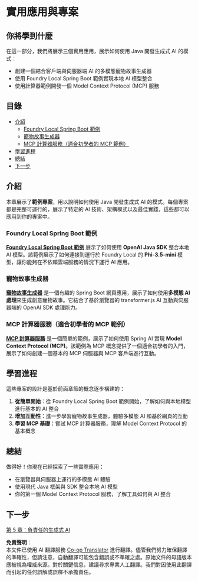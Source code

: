 <!--
CO_OP_TRANSLATOR_METADATA:
{
  "original_hash": "14c0a61ecc1cd2012a9c129236dfdf71",
  "translation_date": "2025-07-29T14:38:24+00:00",
  "source_file": "04-PracticalSamples/README.md",
  "language_code": "mo"
}
-->
# 實用應用與專案

## 你將學到什麼
在這一部分，我們將展示三個實用應用，展示如何使用 Java 開發生成式 AI 的模式：
- 創建一個結合客戶端與伺服器端 AI 的多模態寵物故事生成器
- 使用 Foundry Local Spring Boot 範例實現本地 AI 模型整合
- 使用計算器範例開發一個 Model Context Protocol (MCP) 服務

## 目錄

- [介紹](../../../04-PracticalSamples)
  - [Foundry Local Spring Boot 範例](../../../04-PracticalSamples)
  - [寵物故事生成器](../../../04-PracticalSamples)
  - [MCP 計算器服務（適合初學者的 MCP 範例）](../../../04-PracticalSamples)
- [學習進程](../../../04-PracticalSamples)
- [總結](../../../04-PracticalSamples)
- [下一步](../../../04-PracticalSamples)

## 介紹

本章展示了**範例專案**，用以說明如何使用 Java 開發生成式 AI 的模式。每個專案都是完整可運行的，展示了特定的 AI 技術、架構模式以及最佳實踐，這些都可以應用到你的專案中。

### Foundry Local Spring Boot 範例

**[Foundry Local Spring Boot 範例](foundrylocal/README.md)** 展示了如何使用 **OpenAI Java SDK** 整合本地 AI 模型。該範例展示了如何連接到運行於 Foundry Local 的 **Phi-3.5-mini** 模型，讓你能夠在不依賴雲端服務的情況下運行 AI 應用。

### 寵物故事生成器

**[寵物故事生成器](petstory/README.md)** 是一個有趣的 Spring Boot 網頁應用，展示了如何使用**多模態 AI 處理**來生成創意寵物故事。它結合了基於瀏覽器的 transformer.js AI 互動與伺服器端的 OpenAI SDK 處理能力。

### MCP 計算器服務（適合初學者的 MCP 範例）

**[MCP 計算器服務](calculator/README.md)** 是一個簡單的範例，展示了如何使用 Spring AI 實現 **Model Context Protocol (MCP)**。該範例為 MCP 概念提供了一個適合初學者的入門，展示了如何創建一個基本的 MCP 伺服器與 MCP 客戶端進行互動。

## 學習進程

這些專案的設計是基於前面章節的概念逐步構建的：

1. **從簡單開始**：從 Foundry Local Spring Boot 範例開始，了解如何與本地模型進行基本的 AI 整合
2. **增加互動性**：進一步學習寵物故事生成器，體驗多模態 AI 和基於網頁的互動
3. **學習 MCP 基礎**：嘗試 MCP 計算器服務，理解 Model Context Protocol 的基本概念

## 總結

做得好！你現在已經探索了一些實際應用：

- 在瀏覽器與伺服器上運行的多模態 AI 體驗
- 使用現代 Java 框架與 SDK 整合本地 AI 模型
- 你的第一個 Model Context Protocol 服務，了解工具如何與 AI 整合

## 下一步

[第 5 章：負責任的生成式 AI](../05-ResponsibleGenAI/README.md)

**免責聲明**：  
本文件已使用 AI 翻譯服務 [Co-op Translator](https://github.com/Azure/co-op-translator) 進行翻譯。儘管我們努力確保翻譯的準確性，但請注意，自動翻譯可能包含錯誤或不準確之處。原始文件的母語版本應被視為權威來源。對於關鍵信息，建議尋求專業人工翻譯。我們對因使用此翻譯而引起的任何誤解或誤釋不承擔責任。